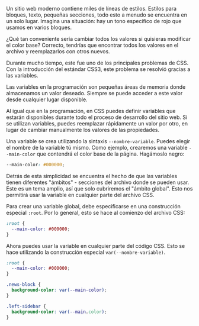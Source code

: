 Un sitio web moderno contiene miles de líneas de estilos. Estilos para bloques, texto, pequeñas secciones, todo esto a menudo se encuentra en un solo lugar. Imagina una situación: hay un tono específico de rojo que usamos en varios bloques.

¿Qué tan conveniente sería cambiar todos los valores si quisieras modificar el color base? Correcto, tendrías que encontrar todos los valores en el archivo y reemplazarlos con otros nuevos.

Durante mucho tiempo, este fue uno de los principales problemas de CSS. Con la introducción del estándar CSS3, este problema se resolvió gracias a las variables.

Las variables en la programación son pequeñas áreas de memoria donde almacenamos un valor deseado. Siempre se puede acceder a este valor desde cualquier lugar disponible.

Al igual que en la programación, en CSS puedes definir variables que estarán disponibles durante todo el proceso de desarrollo del sitio web. Si se utilizan variables, puedes reemplazar rápidamente un valor por otro, en lugar de cambiar manualmente los valores de las propiedades.

Una variable se crea utilizando la sintaxis `--nombre-variable`. Puedes elegir el nombre de la variable tú mismo. Como ejemplo, crearemos una variable `--main-color` que contendrá el color base de la página. Hagámoslo negro:

```css
--main-color: #000000;
```

Detrás de esta simplicidad se encuentra el hecho de que las variables tienen diferentes "ámbitos" - secciones del archivo donde se pueden usar. Este es un tema amplio, así que solo cubriremos el "ámbito global". Esto nos permitirá usar la variable en cualquier parte del archivo CSS.

Para crear una variable global, debe especificarse en una construcción especial `:root`. Por lo general, esto se hace al comienzo del archivo CSS:

```css
:root {
  --main-color: #000000;
}
```

Ahora puedes usar la variable en cualquier parte del código CSS. Esto se hace utilizando la construcción especial `var(--nombre-variable)`.

```css
:root {
  --main-color: #000000;
}

.news-block {
  background-color: var(--main-color);
}

.left-sidebar {
  background-color: var(--main.color);
}
```

